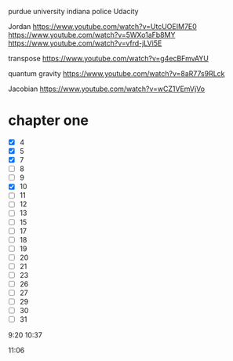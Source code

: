 purdue university indiana police
Udacity


Jordan
https://www.youtube.com/watch?v=UtcUOEIM7E0
https://www.youtube.com/watch?v=5WXo1aFb8MY
https://www.youtube.com/watch?v=vfrd-jLVi5E

transpose
https://www.youtube.com/watch?v=g4ecBFmvAYU



quantum gravity
https://www.youtube.com/watch?v=8aR77s9RLck


Jacobian
https://www.youtube.com/watch?v=wCZ1VEmVjVo
# chapter one
 
- [x] 4
- [x] 5
- [x] 7
- [ ] 8
- [ ] 9
- [x] 10
- [ ] 11
- [ ] 12
- [ ] 13
- [ ] 15
- [ ] 17
- [ ] 18
- [ ] 19
- [ ] 20
- [ ] 21
- [ ] 23
- [ ] 26
- [ ] 27
- [ ] 29
- [ ] 30
- [ ] 31

9:20 10:37

11:06 
